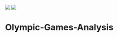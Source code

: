 ![](https://user-images.githubusercontent.com/72204250/129838028-42b46a39-5401-4446-9d22-4240ec53c40b.jpg)
![](https://user-images.githubusercontent.com/72204250/129838032-344d42d3-9625-43a0-ad73-fa8b3fab2e79.png)

# Olympic-Games-Analysis
